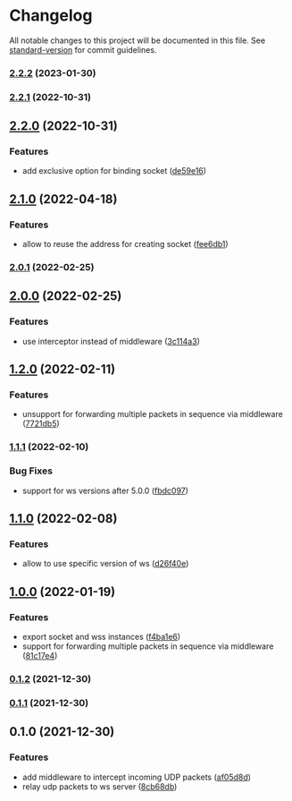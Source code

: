 # Changelog

All notable changes to this project will be documented in this file. See [standard-version](https://github.com/conventional-changelog/standard-version) for commit guidelines.

### [2.2.2](https://github.com/fugle-dev/udp2ws/compare/v2.2.1...v2.2.2) (2023-01-30)

### [2.2.1](https://github.com/fugle-dev/udp2ws/compare/v2.2.0...v2.2.1) (2022-10-31)

## [2.2.0](https://github.com/fugle-dev/udp2ws/compare/v2.1.0...v2.2.0) (2022-10-31)


### Features

* add exclusive option for binding socket ([de59e16](https://github.com/fugle-dev/udp2ws/commit/de59e16cb5d725033adae8fcdcb851a9fbc2d460))

## [2.1.0](https://github.com/fugle-dev/udp2ws/compare/v2.0.1...v2.1.0) (2022-04-18)


### Features

* allow to reuse the address for creating socket ([fee6db1](https://github.com/fugle-dev/udp2ws/commit/fee6db1cd843ebfdcbdd05d973389d4507249861))

### [2.0.1](https://github.com/fugle-dev/udp2ws/compare/v2.0.0...v2.0.1) (2022-02-25)

## [2.0.0](https://github.com/fugle-dev/udp2ws/compare/v1.2.0...v2.0.0) (2022-02-25)


### Features

* use interceptor instead of middleware ([3c114a3](https://github.com/fugle-dev/udp2ws/commit/3c114a35d168431e192fc45c1fd144203ed8e9bf))

## [1.2.0](https://github.com/fugle-dev/udp2ws/compare/v1.1.1...v1.2.0) (2022-02-11)


### Features

* unsupport for forwarding multiple packets in sequence via middleware ([7721db5](https://github.com/fugle-dev/udp2ws/commit/7721db5b73a420613a23d4aa85986b8b7efb0287))

### [1.1.1](https://github.com/fugle-dev/udp2ws/compare/v1.1.0...v1.1.1) (2022-02-10)


### Bug Fixes

* support for ws versions after 5.0.0 ([fbdc097](https://github.com/fugle-dev/udp2ws/commit/fbdc097d86ed582f7d0d61502a4879604b4f5b4a))

## [1.1.0](https://github.com/fugle-dev/udp2ws/compare/v1.0.0...v1.1.0) (2022-02-08)


### Features

* allow to use specific version of ws ([d26f40e](https://github.com/fugle-dev/udp2ws/commit/d26f40e9c4a9135214ffe83e40c5630b94c8f116))

## [1.0.0](https://github.com/fugle-dev/udp2ws/compare/v0.1.2...v1.0.0) (2022-01-19)


### Features

* export socket and wss instances ([f4ba1e6](https://github.com/fugle-dev/udp2ws/commit/f4ba1e604bfa9f2e315e0f2299e8a55dd697a46d))
* support for forwarding multiple packets in sequence via middleware ([81c17e4](https://github.com/fugle-dev/udp2ws/commit/81c17e4c4462cbbf74b27874227e37fb7a025305))

### [0.1.2](https://github.com/fugle-dev/udp2ws/compare/v0.1.1...v0.1.2) (2021-12-30)

### [0.1.1](https://github.com/fugle-dev/udp2ws/compare/v0.1.0...v0.1.1) (2021-12-30)

## 0.1.0 (2021-12-30)


### Features

* add middleware to intercept incoming UDP packets ([af05d8d](https://github.com/fugle-dev/udp2ws/commit/af05d8d10d1855b21cd74aff6e3af6292212bb47))
* relay udp packets to ws server ([8cb68db](https://github.com/fugle-dev/udp2ws/commit/8cb68db2f8e3f62243f50113e7b8bf979a8ee67f))
